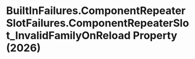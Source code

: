 # BuiltInFailures.ComponentRepeaterSlotFailures.ComponentRepeaterSlot_InvalidFamilyOnReload Property (2026)

﻿